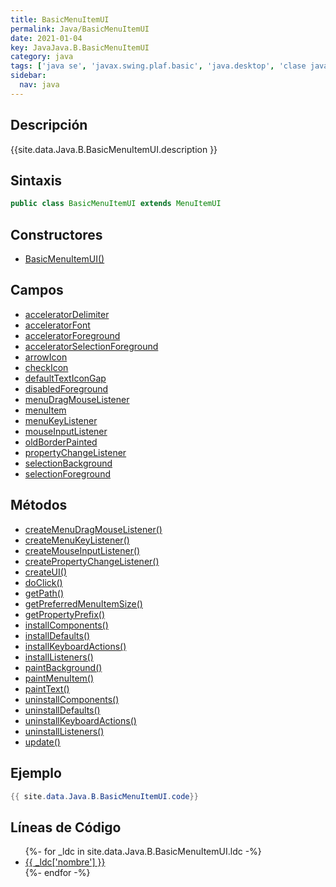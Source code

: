 ```yaml
---
title: BasicMenuItemUI
permalink: Java/BasicMenuItemUI
date: 2021-01-04
key: JavaJava.B.BasicMenuItemUI
category: java
tags: ['java se', 'javax.swing.plaf.basic', 'java.desktop', 'clase java', 'Java 1.0']
sidebar: 
  nav: java
---
```


## Descripción
{{site.data.Java.B.BasicMenuItemUI.description }}

## Sintaxis
~~~java
public class BasicMenuItemUI extends MenuItemUI
~~~

## Constructores
* [BasicMenuItemUI()](/Java/BasicMenuItemUI/BasicMenuItemUI/)

## Campos
* [acceleratorDelimiter](/Java/BasicMenuItemUI/acceleratorDelimiter)
* [acceleratorFont](/Java/BasicMenuItemUI/acceleratorFont)
* [acceleratorForeground](/Java/BasicMenuItemUI/acceleratorForeground)
* [acceleratorSelectionForeground](/Java/BasicMenuItemUI/acceleratorSelectionForeground)
* [arrowIcon](/Java/BasicMenuItemUI/arrowIcon)
* [checkIcon](/Java/BasicMenuItemUI/checkIcon)
* [defaultTextIconGap](/Java/BasicMenuItemUI/defaultTextIconGap)
* [disabledForeground](/Java/BasicMenuItemUI/disabledForeground)
* [menuDragMouseListener](/Java/BasicMenuItemUI/menuDragMouseListener)
* [menuItem](/Java/BasicMenuItemUI/menuItem)
* [menuKeyListener](/Java/BasicMenuItemUI/menuKeyListener)
* [mouseInputListener](/Java/BasicMenuItemUI/mouseInputListener)
* [oldBorderPainted](/Java/BasicMenuItemUI/oldBorderPainted)
* [propertyChangeListener](/Java/BasicMenuItemUI/propertyChangeListener)
* [selectionBackground](/Java/BasicMenuItemUI/selectionBackground)
* [selectionForeground](/Java/BasicMenuItemUI/selectionForeground)

## Métodos
* [createMenuDragMouseListener()](/Java/BasicMenuItemUI/createMenuDragMouseListener)
* [createMenuKeyListener()](/Java/BasicMenuItemUI/createMenuKeyListener)
* [createMouseInputListener()](/Java/BasicMenuItemUI/createMouseInputListener)
* [createPropertyChangeListener()](/Java/BasicMenuItemUI/createPropertyChangeListener)
* [createUI()](/Java/BasicMenuItemUI/createUI)
* [doClick()](/Java/BasicMenuItemUI/doClick)
* [getPath()](/Java/BasicMenuItemUI/getPath)
* [getPreferredMenuItemSize()](/Java/BasicMenuItemUI/getPreferredMenuItemSize)
* [getPropertyPrefix()](/Java/BasicMenuItemUI/getPropertyPrefix)
* [installComponents()](/Java/BasicMenuItemUI/installComponents)
* [installDefaults()](/Java/BasicMenuItemUI/installDefaults)
* [installKeyboardActions()](/Java/BasicMenuItemUI/installKeyboardActions)
* [installListeners()](/Java/BasicMenuItemUI/installListeners)
* [paintBackground()](/Java/BasicMenuItemUI/paintBackground)
* [paintMenuItem()](/Java/BasicMenuItemUI/paintMenuItem)
* [paintText()](/Java/BasicMenuItemUI/paintText)
* [uninstallComponents()](/Java/BasicMenuItemUI/uninstallComponents)
* [uninstallDefaults()](/Java/BasicMenuItemUI/uninstallDefaults)
* [uninstallKeyboardActions()](/Java/BasicMenuItemUI/uninstallKeyboardActions)
* [uninstallListeners()](/Java/BasicMenuItemUI/uninstallListeners)
* [update()](/Java/BasicMenuItemUI/update)

## Ejemplo
~~~java
{{ site.data.Java.B.BasicMenuItemUI.code}}
~~~

## Líneas de Código
<ul>
{%- for _ldc in site.data.Java.B.BasicMenuItemUI.ldc -%}
   <li>
       <a href="{{_ldc['url'] }}">{{ _ldc['nombre'] }}</a>
   </li>
{%- endfor -%}
</ul>
